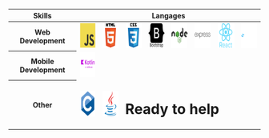 <table>
  <thead>
    <th>Skills</th>
    <th colspan=8>Langages</th>
  </thead>
  <tr>
    <th>Web Development</th>
    <td>
        <img src="https://raw.githubusercontent.com/devicons/devicon/master/icons/javascript/javascript-original.svg" height="50" width="50">
    </td>
     <td>
        <img src="https://raw.githubusercontent.com/devicons/devicon/master/icons/html5/html5-original-wordmark.svg" height="50" width="50">
    </td>
    <td>
        <img src="https://raw.githubusercontent.com/devicons/devicon/master/icons/css3/css3-original-wordmark.svg" height="50" width="50">
    </td>
    <td>
        <img src="https://raw.githubusercontent.com/devicons/devicon/master/icons/bootstrap/bootstrap-plain-wordmark.svg" height="50" width="50">
    </td> 
     <td>
        <img src="https://github.com/devicons/devicon/blob/master/icons/nodejs/nodejs-original-wordmark.svg" height="50" width="50">
    </td> 
    <td>
        <img src="https://github.com/devicons/devicon/blob/master/icons/express/express-original-wordmark.svg" height="50" width="50">
    </td> 
    <td>
        <img src="https://github.com/devicons/devicon/blob/master/icons/react/react-original-wordmark.svg" height="50" width="50">
    </td> 
    <td>
        <img src="https://github.com/devicons/devicon/blob/master/icons/tailwindcss/tailwindcss-original-wordmark.svg" height="50" width="50">
    </td> 
  </tr>
   <tr>
    <th>Mobile Development</th>
    <td>
        <img src="https://github.com/devicons/devicon/blob/master/icons/kotlin/kotlin-plain-wordmark.svg" height="50" width="50">
    </td>
     <td colspan=7>
    </td>
  </tr>
   <tr>
    <th>Other</th>
    <td>
        <img src="https://github.com/devicons/devicon/blob/master/icons/c/c-original.svg" height="50" width="50">
    </td>
     <td>
        <img src="https://github.com/devicons/devicon/blob/master/icons/java/java-original.svg" height="50" width="50">
    </td>
     <td colspan=6>
       <h1>Ready to help</h1>
    </td>
  </tr>
</table>
